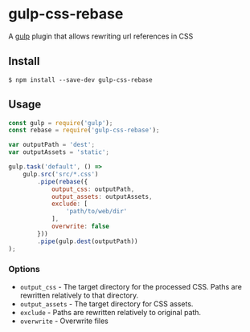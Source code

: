 # gulp-css-rebase

A [gulp](http://gulpjs.com/) plugin that allows rewriting url references in CSS

## Install

```
$ npm install --save-dev gulp-css-rebase
```

## Usage

```js
const gulp = require('gulp');
const rebase = require('gulp-css-rebase');

var outputPath = 'dest';
var outputAssets = 'static';

gulp.task('default', () =>
	gulp.src('src/*.css')
		.pipe(rebase({
		    output_css: outputPath,
		    output_assets: outputAssets,
            exclude: [
                'path/to/web/dir'
            ],
            overwrite: false
		}))
		.pipe(gulp.dest(outputPath))
);
```

### Options
- `output_css` - The target directory for the processed CSS. Paths are rewritten relatively to that directory.
- `output_assets` - The target directory for CSS assets.
- `exclude` - Paths are rewritten relatively to original path.
- `overwrite` - Overwrite files
